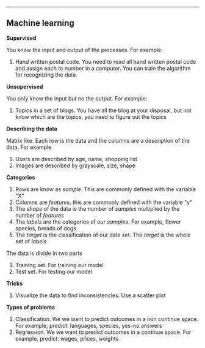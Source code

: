 ----------------
Machine learning
----------------
**Supervised**

You know the input and output of the processes. For example:
1. Hand written postal code. You need to read all hand written postal code and assign each to number in a computer. 
You can train the algorithm for recognizing the data

**Unsupervised**

You only know the input but no the output. For example:
1. Topics in a set of blogs. You have all the blog at your disposal, but not know which are the topics, 
you need to figure out the topics

**Describing the data**

Matrix like. Each row is the data and the columns are a description of the data. For example
1. Users are described by age, name, shopping list
2. Images are described by grayscale, size, shape

**Categories**
1. Rows are know as _sample_. This are commonly defined with the variable "X"
2. Columns are _features_. this are commonly defined with the variable "y"
3. The _shape_ of the data is the number of _samples_ multiplied by the number of _features_ 
4. The _labels_ are the categories of our _samples_. For example, flower species, breads of dogs
5. The _target_ is the classification of our date set. The _target_ is the whole set of _labels_ 

The data is divide in two parts
1. Training set. For training our model
2. Test set. For testing our model

**Tricks**
1. Visualize the data to find inconsistencies. Use a scatter plot

**Types of problems**
1. Classification. We we want to predict outcomes in a non continue space. For example, predict: languages, species,
yes-no answers
2. Regression. We we want to predict outcomes in a continue space. For example, predict: wages, prices, weights



